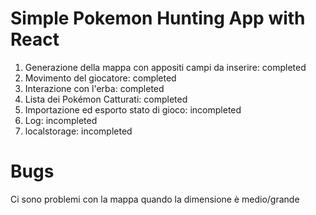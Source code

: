 # Simple Pokemon Hunting App with React

1. Generazione della mappa con appositi campi da inserire: completed
2. Movimento del giocatore: completed
3. Interazione con l'erba: completed
4. Lista dei Pokémon Catturati: completed
5. Importazione ed esporto stato di gioco: incompleted
6. Log: incompleted
7. localstorage: incompleted

# Bugs
Ci sono problemi con la mappa quando la dimensione è medio/grande

